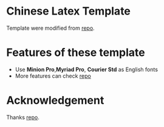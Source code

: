# Chinese Latex Template

Template were modified from [repo](https://github.com/WisdomFusion/latex-templates).

# Features of these template
- Use **Minion Pro**,**Myriad Pro**, **Courier Std** as English fonts
- More features can check [repo](https://github.com/WisdomFusion/latex-templates)


# Acknowledgement
Thanks [repo](https://github.com/WisdomFusion/latex-templates).
